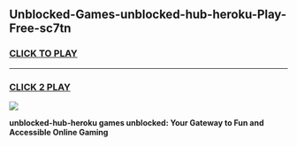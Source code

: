 
## Unblocked-Games-unblocked-hub-heroku-Play-Free-sc7tn
<h3>
<a href="https://premium76.site?title=unblocked-hub-heroku&ref=20M">CLICK TO PLAY</a></h3>
<hr>

<h3>
<a href="https://premium76.site?title=unblocked-hub-heroku&ref=20M">CLICK 2 PLAY</a>
  
</h3>

<a href="https://premium76.site?title=unblocked-hub-heroku&ref=19M"><img src="https://clearcache.store/games.png"></a>


**unblocked-hub-heroku games unblocked: Your Gateway to Fun and Accessible Online Gaming**
